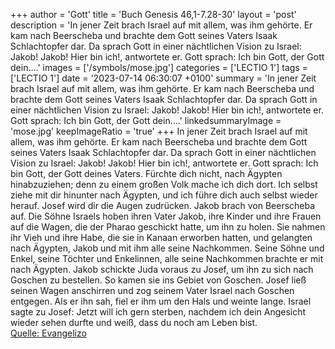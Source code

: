+++
author = 'Gott'
title = 'Buch Genesis 46,1-7.28-30'
layout = 'post'
description = 'In jener Zeit brach Israel auf mit allem, was ihm gehörte. Er kam nach Beerscheba und brachte dem Gott seines Vaters Isaak Schlachtopfer dar. Da sprach Gott in einer nächtlichen Vision zu Israel: Jakob! Jakob! Hier bin ich!, antwortete er. Gott sprach: Ich bin Gott, der Gott dein....'
images = ['/symbols/mose.jpg']
categories = ['LECTIO 1']
tags = ['LECTIO 1']
date = '2023-07-14 06:30:07 +0100'
summary = 'In jener Zeit brach Israel auf mit allem, was ihm gehörte. Er kam nach Beerscheba und brachte dem Gott seines Vaters Isaak Schlachtopfer dar. Da sprach Gott in einer nächtlichen Vision zu Israel: Jakob! Jakob! Hier bin ich!, antwortete er. Gott sprach: Ich bin Gott, der Gott dein....'
linkedsummaryImage = 'mose.jpg'
keepImageRatio = 'true'
+++
In jener Zeit brach Israel auf mit allem, was ihm gehörte. Er kam nach Beerscheba und brachte dem Gott seines Vaters Isaak Schlachtopfer dar.
Da sprach Gott in einer nächtlichen Vision zu Israel: Jakob! Jakob! Hier bin ich!, antwortete er.
Gott sprach: Ich bin Gott, der Gott deines Vaters.<!--more--> Fürchte dich nicht, nach Ägypten hinabzuziehen; denn zu einem großen Volk mache ich dich dort.
Ich selbst ziehe mit dir hinunter nach Ägypten, und ich führe dich auch selbst wieder herauf. Josef wird dir die Augen zudrücken.
Jakob brach von Beerscheba auf. Die Söhne Israels hoben ihren Vater Jakob, ihre Kinder und ihre Frauen auf die Wagen, die der Pharao geschickt hatte, um ihn zu holen.
Sie nahmen ihr Vieh und ihre Habe, die sie in Kanaan erworben hatten, und gelangten nach Ägypten, Jakob und mit ihm alle seine Nachkommen.
Seine Söhne und Enkel, seine Töchter und Enkelinnen, alle seine Nachkommen brachte er mit nach Ägypten.
Jakob schickte Juda voraus zu Josef, um ihn zu sich nach Goschen zu bestellen. So kamen sie ins Gebiet von Goschen.
Josef ließ seinen Wagen anschirren und zog seinem Vater Israel nach Goschen entgegen. Als er ihn sah, fiel er ihm um den Hals und weinte lange.
Israel sagte zu Josef: Jetzt will ich gern sterben, nachdem ich dein Angesicht wieder sehen durfte und weiß, dass du noch am Leben bist.<br> [Quelle: Evangelizo](https://evangeliumtagfuertag.org/DE/gospel)
